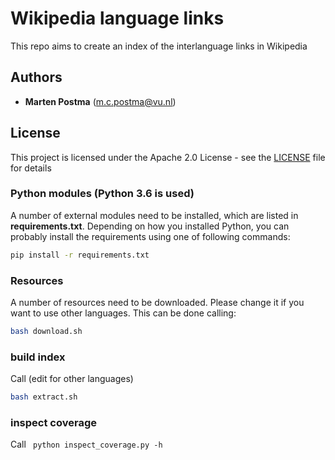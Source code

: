 # Wikipedia language links

This repo aims to create an index of the interlanguage links in Wikipedia

## Authors

* **Marten Postma** (m.c.postma@vu.nl)

## License

This project is licensed under the Apache 2.0 License - see the [LICENSE](LICENSE) file for details

### Python modules (Python 3.6 is used)
A number of external modules need to be installed, which are listed in **requirements.txt**.
Depending on how you installed Python, you can probably install the requirements using one of following commands:
```bash
pip install -r requirements.txt
```

### Resources
A number of resources need to be downloaded. Please change it if you want to use other languages. This can be done calling:
```bash
bash download.sh
```

### build index
Call (edit for other languages)
```bash
bash extract.sh
```

### inspect coverage

Call ```
python inspect_coverage.py -h```